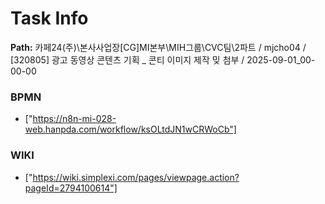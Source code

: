 # Task Info

**Path:** 카페24(주)\본사사업장\[CG]MI본부\MIH그룹\CVC팀\2파트 / mjcho04 / [320805] 광고 동영상 콘텐츠 기획 _ 콘티 이미지 제작 밎 첨부 / 2025-09-01_00-00-00

### BPMN
- ["https://n8n-mi-028-web.hanpda.com/workflow/ksOLtdJN1wCRWoCb"]

### WIKI
- ["https://wiki.simplexi.com/pages/viewpage.action?pageId=2794100614"]

